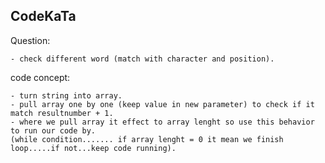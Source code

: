 ## CodeKaTa

Question:

	- check different word (match with character and position).
	

code concept:

	- turn string into array.
    - pull array one by one (keep value in new parameter) to check if it match resultnumber + 1. 
    - where we pull array it effect to array lenght so use this behavior to run our code by.
    (while condition....... if array lenght = 0 it mean we finish loop.....if not...keep code running).
	

	
	

